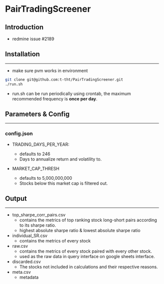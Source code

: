 # PairTradingScreener

## Introduction
- redmine issue #2189

## Installation

---
- make sure pvm works in environment

```bash
git clone git@github.com:t-tht/PairTradingScreener.git
./run.sh
```
- run.sh can be run periodically using crontab, the maximum recommended frequency is **once per day**.



## Parameters & Config

---

### config.json
- TRADING_DAYS_PER_YEAR: 
  - defaults to 246
  - Days to annualize return and volatility to.

- MARKET_CAP_THRESH
  - defaults to 5,000,000,000
  - Stocks below this market cap is filtered out.


## Output

---
- top_sharpe_corr_pairs.csv
  - contains the metrics of top ranking stock long-short pairs according to its sharpe ratio.
  - highest absolute sharpe ratio & lowest absolute sharpe ratio
- individual_SR.csv
  - contains the metrics of every stock
- raw.csv
  - contains the metrics of every stock paired with every other stock.
  - used as the raw data in query interface on google sheets interface.
- discarded.csv
  - The stocks not included in calculations and their respective reasons.
- meta.csv
  - metadata
